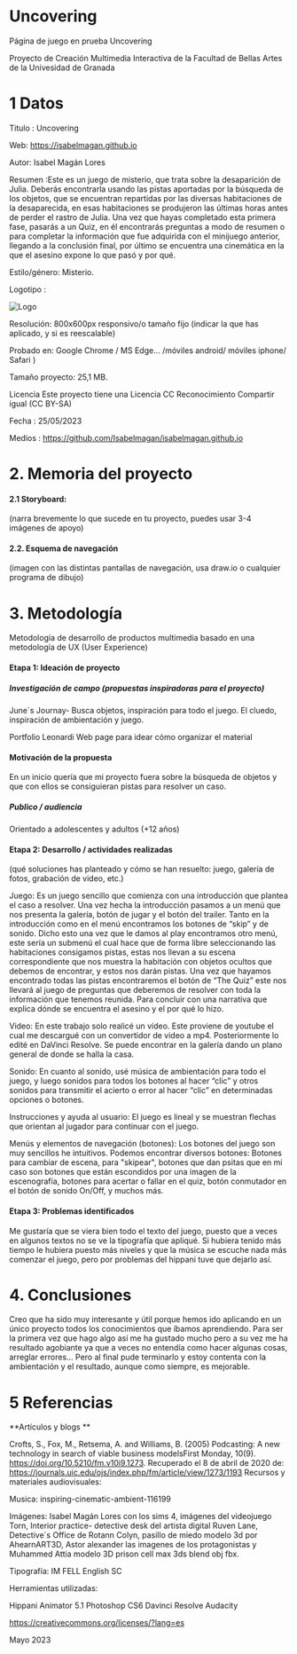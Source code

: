 # Uncovering
Página de juego en prueba
Uncovering

Proyecto de Creación Multimedia Interactiva de la Facultad de Bellas Artes de la Univesidad de Granada

# 1 Datos

Titulo : Uncovering

Web: https://isabelmagan.github.io

Autor: Isabel Magán Lores

Resumen :Este es un juego de misterio, que trata sobre la desaparición de Julia. Deberás encontrarla usando las pistas aportadas por la búsqueda de los objetos, que se encuentran repartidas por las diversas habitaciones de la desaparecida, en esas habitaciones se produjeron las últimas horas antes de perder el rastro de Julia. Una vez que hayas completado esta primera fase, pasarás a un Quiz, en él encontrarás preguntas a modo de resumen o para completar la información que fue adquirida con el minijuego anterior, llegando a la conclusión final, por último se encuentra una cinemática en la que el asesino expone lo que pasó y por qué.

Estilo/género: Misterio.

Logotipo : 

![Logo](https://github.com/Isabelmagan/Uncovering/assets/134588275/417d8419-2af8-4745-a7ab-45f6efb0b509)


Resolución: 800x600px responsivo/o tamaño fijo (indicar la que has aplicado, y si es reescalable)

Probado en: Google Chrome / MS Edge... /móviles android/ móviles iphone/ Safari )

Tamaño proyecto: 25,1 MB.

Licencia Este proyecto tiene una Licencia CC Reconocimiento Compartir igual (CC BY-SA)

Fecha : 25/05/2023

Medios : https://github.com/Isabelmagan/isabelmagan.github.io

# 2. Memoria del proyecto

#### 2.1 Storyboard:

(narra brevemente lo que sucede en tu proyecto, puedes usar 3-4 imágenes de apoyo)

#### 2.2. Esquema de navegación

(imagen con las distintas pantallas de navegación, usa draw.io o cualquier programa de dibujo)

# 3. Metodología


Metodología de desarrollo de productos multimedia basado en una metodología de UX (User Experience)

#### Etapa 1: Ideación de proyecto

##### Investigación de campo (propuestas inspiradoras para el proyecto)
June´s Journay- Busca objetos, inspiración para todo el juego.
El cluedo, inspiración de ambientación y juego.

Portfolio Leonardi Web page para idear cómo organizar el material
#### Motivación de la propuesta

En un inicio quería que mi proyecto fuera sobre la búsqueda de objetos y que con ellos se consiguieran pistas para resolver un caso.

##### Publico / audiencia

Orientado a adolescentes y adultos (+12 años)

#### Etapa 2: Desarrollo / actividades realizadas

(qué soluciones has planteado y cómo se han resuelto: juego, galería de fotos, grabación de video, etc.)

Juego: Es un juego sencillo que comienza con una introducción que plantea el caso a resolver. Una vez hecha la introducción pasamos a un menú que nos presenta la galería, botón de jugar y el botón del trailer. Tanto en la introducción como en el menú encontramos los botones de “skip” y de sonido. Dicho esto una vez que le damos al play encontramos otro menú, este sería un submenú el cual hace que de forma libre seleccionando las habitaciones consigamos pistas, estas nos llevan a su escena correspondiente que nos muestra la habitación con objetos ocultos que debemos de encontrar, y estos nos darán pistas. Una vez que hayamos encontrado todas las pistas encontraremos el botón de “The Quiz” este nos llevará al juego de preguntas que deberemos de resolver con toda la información que tenemos reunida. Para concluir con una narrativa que explica dónde se encuentra el asesino y el por qué lo hizo. 

Video: En este trabajo solo realicé un vídeo. Este proviene de youtube el cual me descargué con un convertidor de video a mp4. Posteriormente lo edité en DaVinci Resolve. Se puede encontrar en la galería dando un plano general de donde se halla la casa.

Sonido: En cuanto al sonido, usé música de ambientación para todo el juego, y luego sonidos para todos los botones al hacer “clic” y otros sonidos para transmitir el acierto o error al hacer “clic” en determinadas opciones o botones.

Instrucciones y ayuda al usuario: El juego es lineal y se muestran flechas que orientan al jugador para continuar con el juego. 

Menús y elementos de navegación (botones): Los botones del juego son muy sencillos he intuitivos. Podemos encontrar diversos botones: Botones para cambiar de escena, para "skipear", botones que dan psitas que en mi caso son botones que están escondidos por una imagen de la escenografía, botones para acertar o fallar en el quiz, botón conmutador en el botón de sonido On/Off, y muchos más.


#### Etapa 3: Problemas identificados

Me gustaría que se viera bien todo el texto del juego, puesto que a veces en algunos textos no se ve la tipografía que apliqué. Si hubiera tenido más tiempo le hubiera puesto más niveles y que la música se escuche nada más comenzar el juego, pero por problemas del hippani tuve que dejarlo así.

# 4. Conclusiones

Creo que ha sido muy interesante y útil porque hemos ido aplicando en un único proyecto todos los conocimientos que íbamos aprendiendo. Para ser la primera vez que hago algo así me ha gustado mucho pero a su vez me ha resultado agobiante ya que a veces no entendía como hacer algunas cosas, arreglar errores… Pero al final pude terminarlo y estoy contenta con la ambientación y el resultado, aunque como siempre, es mejorable.

# 5 Referencias

**Artículos y blogs **

Crofts, S., Fox, M., Retsema, A. and Williams, B. (2005) Podcasting: A new technology in search of viable business modelsFirst Monday, 10(9). https://doi.org/10.5210/fm.v10i9.1273. Recuperado el 8 de abril de 2020 de: https://journals.uic.edu/ojs/index.php/fm/article/view/1273/1193
Recursos y materiales audiovisuales:

Musica: inspiring-cinematic-ambient-116199

Imágenes: Isabel Magán Lores con los sims 4, imágenes del videojuego Torn, Interior practice- detective desk del artista digital Ruven Lane, Detective´s Office de Rotann Colyn, pasillo de miedo modelo 3d por AhearnART3D, Astor alexander las imagenes de los protagonistas y Muhammed Attia modelo 3D prison cell max 3ds blend obj fbx.

Tipografía: IM FELL English SC

Herramientas utilizadas:

Hippani Animator 5.1
Photoshop CS6
Davinci Resolve
Audacity

https://creativecommons.org/licenses/?lang=es

Mayo 2023
